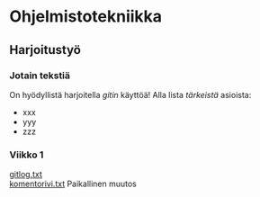 # Ohjelmistotekniikka
## Harjoitustyö
### Jotain tekstiä
On hyödyllistä harjoitella *gitin* käyttöä!
Alla lista _tärkeistä_ asioista:
* xxx
* yyy
* zzz

### Viikko 1
[gitlog.txt](https://github.com/ramipiik/ot-harjoitustyo/blob/main/laskarit/viikko1/gitlog.txt)    
[komentorivi.txt](https://github.com/ramipiik/ot-harjoitustyo/blob/main/laskarit/viikko1/komentorivi.txt)
Paikallinen muutos